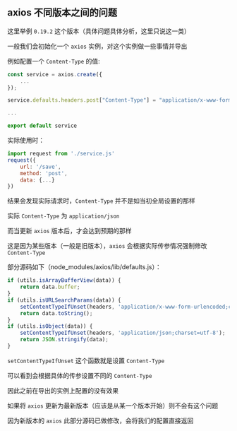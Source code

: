 ## axios 不同版本之间的问题
这里举例 `0.19.2` 这个版本（具体问题具体分析，这里只说这一类）

一般我们会初始化一个 `axios` 实例，对这个实例做一些事情并导出

例如配置一个 `Content-Type` 的值:

```js
const service = axios.create({
    ...
});

service.defaults.headers.post["Content-Type"] = "application/x-www-form-urlencoded";

...

export default service
```

实际使用时：
```js
import request from './service.js'
request({
    url: '/save',
    method: 'post',
    data: {...}
})
```

结果会发现实际请求时，`Content-Type` 并不是如当初全局设置的那样

实际 `Content-Type` 为 `application/json`

而当更新 `axios` 版本后，才会达到预期的那样

这是因为某些版本（一般是旧版本），`axios` 会根据实际传参情况强制修改 `Content-Type`

部分源码如下（node_modules/axios/lib/defaults.js）：
```js
if (utils.isArrayBufferView(data)) {
    return data.buffer;
}
if (utils.isURLSearchParams(data)) {
    setContentTypeIfUnset(headers, 'application/x-www-form-urlencoded;charset=utf-8');
    return data.toString();
}
if (utils.isObject(data)) {
    setContentTypeIfUnset(headers, 'application/json;charset=utf-8');
    return JSON.stringify(data);
}
```

`setContentTypeIfUnset` 这个函数就是设置 `Content-Type`

可以看到会根据具体的传参设置不同的 `Content-Type`

因此之前在导出的实例上配置的没有效果

如果将 `axios` 更新为最新版本（应该是从某一个版本开始）则不会有这个问题

因为新版本的 `axios` 此部分源码已做修改，会将我们的配置直接返回
